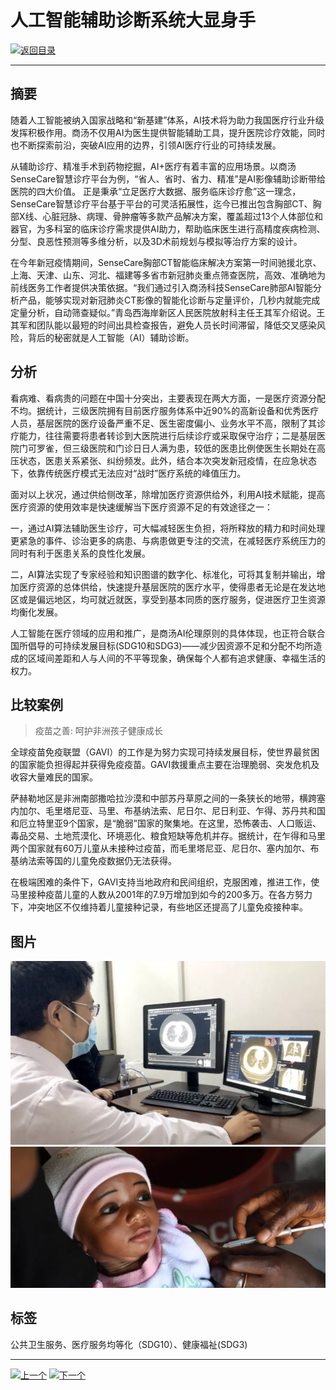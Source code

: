 # 人工智能辅助诊断系统大显身手

[![返回目录](http://img.shields.io/badge/点击-返回目录-875A7B.svg?style=flat&colorA=8F8F8F)](/)

----------

## 摘要

随着人工智能被纳入国家战略和“新基建”体系，AI技术将为助力我国医疗行业升级发挥积极作用。商汤不仅用AI为医生提供智能辅助工具，提升医院诊疗效能，同时也不断探索前沿，突破AI应用的边界，引领AI医疗行业的可持续发展。

从辅助诊疗、精准手术到药物挖掘，AI+医疗有着丰富的应用场景。以商汤SenseCare智慧诊疗平台为例，“省人、省时、省力、精准”是AI影像辅助诊断带给医院的四大价值。
正是秉承“立足医疗大数据、服务临床诊疗愈”这一理念，SenseCare智慧诊疗平台基于平台的可灵活拓展性，迄今已推出包含胸部CT、胸部X线、心脏冠脉、病理、骨肿瘤等多款产品解决方案，覆盖超过13个人体部位和器官，为多科室的临床诊疗需求提供AI助力，帮助临床医生进行高精度疾病检测、分型、良恶性预测等多维分析，以及3D术前规划与模拟等治疗方案的设计。

在今年新冠疫情期间，SenseCare胸部CT智能临床解决方案第一时间驰援北京、上海、天津、山东、河北、福建等多省市新冠肺炎重点筛查医院，高效、准确地为前线医务工作者提供决策依据。“我们通过引入商汤科技SenseCare肺部AI智能分析产品，能够实现对新冠肺炎CT影像的智能化诊断与定量评价，几秒内就能完成定量分析，自动筛查疑似。”青岛西海岸新区人民医院放射科主任王其军介绍说。王其军和团队能以最短的时间出具检查报告，避免人员长时间滞留，降低交叉感染风险，背后的秘密就是人工智能（AI）辅助诊断。

## 分析

看病难、看病贵的问题在中国十分突出，主要表现在两大方面，一是医疗资源分配不均。据统计，三级医院拥有目前医疗服务体系中近90%的高新设备和优秀医疗人员，基层医院的医疗设备严重不足、医生密度偏小、业务水平不高，限制了其诊疗能力，往往需要将患者转诊到大医院进行后续诊疗或采取保守治疗；二是基层医院门可罗雀，但三级医院和门诊日日人满为患，较低的医患比例使医生长期处在高压状态，医患关系紧张、纠纷频发。此外，结合本次突发新冠疫情，在应急状态下，依靠传统医疗模式无法应对“战时”医疗系统的峰值压力。

面对以上状况，通过供给侧改革，除增加医疗资源供给外，利用AI技术赋能，提高医疗资源的使用效率是快速缓解当下医疗资源不足的有效途径之一：

一，通过AI算法辅助医生诊疗，可大幅减轻医生负担，将所释放的精力和时间处理更紧急的事件、诊治更多的病患、与病患做更专注的交流，在减轻医疗系统压力的同时有利于医患关系的良性化发展。

二，AI算法实现了专家经验和知识图谱的数字化、标准化，可将其复制并输出，增加医疗资源的总体供给，快速提升基层医院的医疗水平，使得患者无论是在发达地区或是偏远地区，均可就近就医，享受到基本同质的医疗服务，促进医疗卫生资源均衡化发展。

人工智能在医疗领域的应用和推广，是商汤AI伦理原则的具体体现，也正符合联合国所倡导的可持续发展目标(SDG10和SDG3)——减少因资源不足和分配不均所造成的区域间差距和人与人间的不平等现象，确保每个人都有追求健康、幸福生活的权力。

## 比较案例

> 疫苗之善: 呵护非洲孩子健康成长

全球疫苗免疫联盟（GAVI）的工作是为努力实现可持续发展目标，使世界最贫困的国家能负担得起并获得免疫疫苗。GAVI救援重点主要在治理脆弱、突发危机及收容大量难民的国家。

萨赫勒地区是非洲南部撒哈拉沙漠和中部苏丹草原之间的一条狭长的地带，横跨塞内加尔、毛里塔尼亚、马里、布基纳法索、尼日尔、尼日利亚、乍得、苏丹共和国和厄立特里亚9个国家，是“脆弱”国家的聚集地。在这里，恐怖袭击、人口贩运、毒品交易、土地荒漠化、环境恶化、粮食短缺等危机并存。据统计，在乍得和马里两个国家就有60万儿童从未接种过疫苗，而毛里塔尼亚、尼日尔、塞内加尔、布基纳法索等国的儿童免疫数据仍无法获得。

在极端困难的条件下，GAVI支持当地政府和民间组织，克服困难，推进工作，使马里接种疫苗儿童的人数从2001年的7.9万增加到如今的200多万。在各方努力下，冲突地区不仅维持着儿童接种记录，有些地区还提高了儿童免疫接种率。


## 图片

![图片](3.1.jpg)
![图片](3.2.jpg)

## 标签

公共卫生服务、医疗服务均等化（SDG10）、健康福祉(SDG3)


----------

 [![上一个](http://img.shields.io/badge/查看-上一个-875A7B.svg?style=flat&colorA=8F8F8F)](https://doc.shanghaiopen.org.cn/case/2/2.html)
 [![下一个](http://img.shields.io/badge/查看-下一个-875A7B.svg?style=flat&colorA=8F8F8F)](https://doc.shanghaiopen.org.cn/case/3/3.html)
